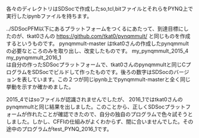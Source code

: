 各々のディレクトリはSDSocで作成したso,tcl,bitファイルとそれらをPYNQ上で実行したipynbファイルを持ちます。

../SDSocPFM以下にあるプラットフォームをつくるにあたって、到達目標にしたのが、tkat0さんの
https://github.com/tkat0/pynqmmult/
と同じものを作成するというものです。
pynqmmult-master はtkat0さんの作成したpynqmmultの必要なところのみを取り出し、改変したものです。
my_pynqmmult_2015_4  
my_pynqmmult_2016_1  
は自分の作ったSDSocプラットフォームで、tkat0さんのpynqmmultと同じCプログラムをSDSocでビルドして作ったものです。後ろの数字はSDSocのバージョンを表しています。この２つが同じipynb上でpynqmmult-masterと全く同じ挙動を示すか確かめました。

2015_4ではsoファイルが認識されませんでしたが、 2016_1ではtkat0さんのpynqmmultと同じ結果を出しました。このことから、正しくSDSocプラットフォームが作れたことが確認できたので、自分の独自のプログラムで色々試そうとしました。しかし、CFFIの仕組みがよくわからず、間に合いませんでした。その途中のプログラムがtest_PYNQ_2016_1です。
